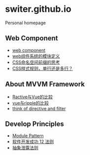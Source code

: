 switer.github.io
================

Personal homepage

Web Component
-------------
* [web component](https://github.com/switer/switer.github.io/issues/6)
* [web组件系统的模块定义](https://github.com/switer/switer.github.io/issues/3)
* [CSS命名空间前缀的思考](https://github.com/switer/switer.github.io/issues/9)
* [CSS样式规则，单行还是多行？](https://github.com/switer/switer.github.io/issues/11)


About MVVM Framework
--------------------
* [Ractive与Vue的比较](https://github.com/switer/switer.github.io/issues/5)
* [vue与ripple的比较](https://github.com/switer/switer.github.io/issues/4)
* [think of directive and filter](https://github.com/switer/switer.github.io/issues/7)


Develop Principles
--------------------
* [Module Pattern](https://github.com/switer/switer.github.io/issues/13)
* [软件开发成功 12 法则](https://github.com/switer/switer.github.io/issues/2)
* [抽象泄露法则](https://github.com/switer/switer.github.io/issues/1)

